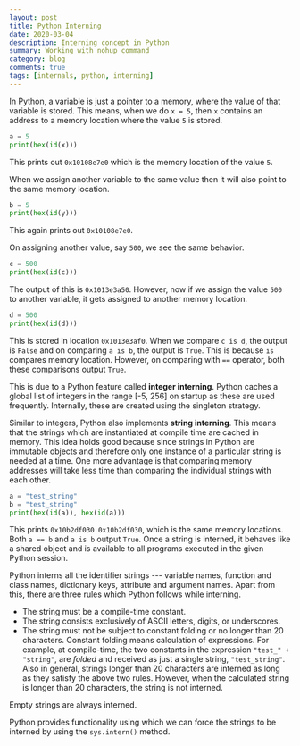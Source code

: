 ```yaml
---
layout: post
title: Python Interning
date: 2020-03-04 
description: Interning concept in Python
summary: Working with nohup command
category: blog
comments: true
tags: [internals, python, interning]
---
```


In Python, a variable is just a pointer to a memory, where the value of that variable is stored. This means, when we do `x = 5`, then `x` contains an address to a memory location where the value `5` is stored.

```python
a = 5
print(hex(id(x)))
```

This prints out `0x10108e7e0` which is the memory location of the value `5`.

When we assign another variable to the same value then it will also point to the same memory location.

```python
b = 5
print(hex(id(y)))
```

This again prints out `0x10108e7e0`.

On assigning another value, say `500`, we see the same behavior.

```python
c = 500
print(hex(id(c)))
```

The output of this is `0x1013e3a50`. 
However, now if we assign the value     `500`  to another variable, it gets assigned to another memory location.

```python
d = 500
print(hex(id(d)))
```

This is stored in location `0x1013e3af0`.
When we compare `c is d`, the output is `False` and on comparing `a is b`, the output is `True`. This is because `is` compares memory location. However, on comparing with `==` operator, both these comparisons output `True`.

This is due to a Python feature called **integer interning**. Python caches a global list of integers in the range [-5, 256] on startup as these are used frequently. Internally, these are created using the singleton strategy.

Similar to integers, Python also implements **string interning**. This means that the strings which are instantiated at compile time are cached in memory. This idea holds good because since strings in Python are immutable objects and therefore only one instance of a particular string is needed at a time. 
One more advantage is that comparing memory addresses will take less time than comparing the individual strings with each other.

```python
a = "test_string"
b = "test_string"
print(hex(id(a)), hex(id(a)))
```

This prints `0x10b2df030 0x10b2df030`, which is the same memory locations. Both `a == b` and `a is b` output `True`.
Once a string is interned, it behaves like a shared object and is available to all programs executed in the given Python session. 

Python interns all the identifier strings --- variable names, function and class names, dictionary keys, attribute and argument names. Apart from this, there are three rules which Python follows while interning.
 - The string must be a compile-time constant.
 - The string consists exclusively of ASCII letters, digits, or underscores.
 - The string must not be subject to constant folding or no longer than 20 characters. Constant folding means calculation of expressions. For example, at compile-time, the two constants in the expression `"test_" + "string"`, are *folded* and received as just a single string, `"test_string"`. Also in general, strings longer than 20 characters are interned as long as they satisfy the above two rules. However, when the calculated string is longer than 20 characters, the string is not interned.
 
Empty strings are always interned.

Python provides functionality using which we can force the strings to be interned by using the `sys.intern()` method.
